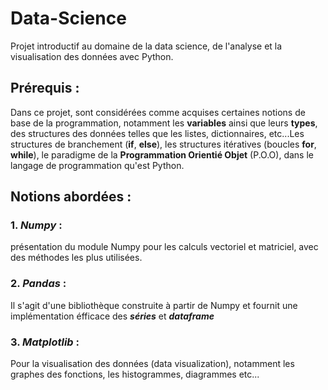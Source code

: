 # Data-Science
Projet introductif au domaine de la data science, de l'analyse et la visualisation des données avec Python. 
## Prérequis : 
Dans ce projet, sont considérées comme acquises certaines notions de base de la programmation, notamment les **variables** ainsi que leurs **types**, des structures des données telles que les listes, dictionnaires, etc...Les structures de branchement (**if**, **else**), les structures itératives (boucles **for**, **while**), le paradigme de la **Programmation Orientié Objet** (P.O.O), dans le langage de programmation qu'est Python.

## Notions abordées : 
### 1. *Numpy* : 
présentation du module Numpy pour les calculs vectoriel et matriciel, avec des méthodes les plus utilisées.
### 2. *Pandas* : 
Il s'agit d'une bibliothèque construite à partir de Numpy et fournit une implémentation éfficace des ***séries*** et  ***dataframe***
### 3. *Matplotlib* :
Pour la visualisation des données (data visualization), notamment les graphes des fonctions, les histogrammes, diagrammes etc...